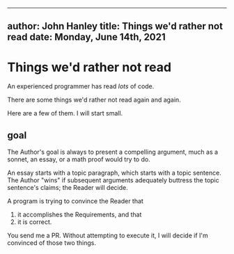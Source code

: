 
---
author: John Hanley
title: Things we'd rather not read
date: Monday, June 14th, 2021
---


# Things we'd rather not read

<!--- Copyright 2021, John Hanley
MIT licensed -- see end.
--->

An experienced programmer has read _lots_ of code.

There are some things we'd rather not read again and again.

Here are a few of them.
I will start small.

## goal

The Author's goal is always to present a compelling argument,
much as a sonnet, an essay, or a math proof would try to do.

An essay starts with a topic paragraph,
which starts with a topic sentence.
The Author "wins" if subsequent arguments
adequately buttress the topic sentence's claims;
the Reader will decide.

A program is trying to convince the Reader that

1. it accomplishes the Requirements, and that
2. it is correct.

You send me a PR.
Without attempting to execute it,
I will decide if I'm convinced of those two things.





<!---
Copyright 2021 John Hanley.

Permission is hereby granted, free of charge, to any person obtaining a
copy of this software and associated documentation files (the "Software"),
to deal in the Software without restriction, including without limitation
the rights to use, copy, modify, merge, publish, distribute, sublicense,
and/or sell copies of the Software, and to permit persons to whom the
Software is furnished to do so, subject to the following conditions:
The above copyright notice and this permission notice shall be included in
all copies or substantial portions of the Software.
The software is provided "AS IS", without warranty of any kind, express or
implied, including but not limited to the warranties of merchantability,
fitness for a particular purpose and noninfringement. In no event shall
the authors or copyright holders be liable for any claim, damages or
other liability, whether in an action of contract, tort or otherwise,
arising from, out of or in connection with the software or the use or
other dealings in the software.
--->

